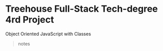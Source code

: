 # Treehouse Full-Stack Tech-degree 4rd Project

Object Oriented JavaScript with Classes

> notes

<!-- TODO: need to figure out how to connect classes Phrase and Game with checkLetter(). It seems, at least I need to call || define a VAR in METHOD in a class(either Phrase || Game) with the other class -->

<!-- * Just needed to create a new Phrase class and call checkLetter function ==> problem solved! -->
